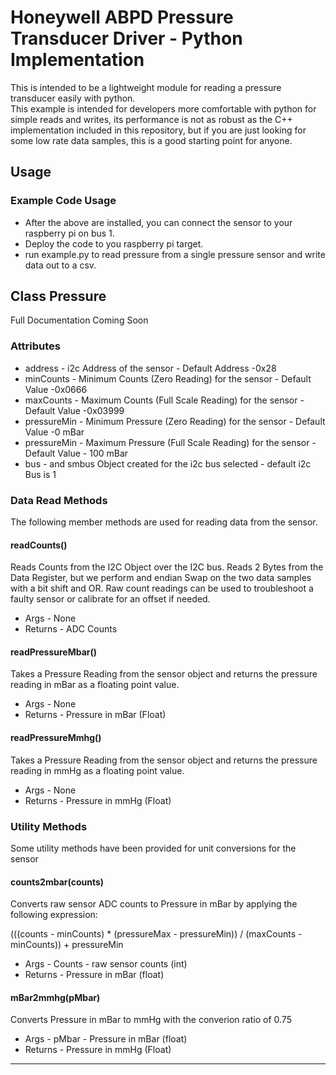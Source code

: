 # Honeywell ABPD Pressure Transducer Driver - Python Implementation

This is intended to be a lightweight module for reading a pressure transducer easily with python.  
This example is intended for developers more comfortable with python for simple reads and writes, its performance is not as robust as the C++ implementation included in this repository, but if you are just looking for some low rate data samples, this is a good starting point for anyone.

## Usage

### Example Code Usage
- After the above are installed, you can connect the sensor to your raspberry pi on bus 1.
- Deploy the code to you raspberry pi target.
- run example.py to read pressure from a single pressure sensor and write data out to a csv.

## Class Pressure
Full Documentation Coming Soon

### Attributes
- address - i2c Address of the sensor - Default Address -0x28
- minCounts - Minimum Counts (Zero Reading) for the sensor - Default Value -0x0666
- maxCounts - Maximum Counts (Full Scale Reading) for the sensor - Default Value -0x03999
- pressureMin - Minimum Pressure (Zero Reading) for the sensor - Default Value -0 mBar
- pressureMin - Maximum Pressure (Full Scale Reading) for the sensor - Default Value - 100 mBar
- bus - and smbus Object created for the i2c bus selected - default i2c Bus is 1

### Data Read Methods

The following member methods are used for reading data from the sensor.

#### readCounts()
Reads Counts from the I2C Object over the I2C bus. Reads 2 Bytes from the Data Register, but we perform and endian Swap on the two data samples with a bit shift and OR.  Raw count readings can be used to troubleshoot a faulty sensor or calibrate for an offset if needed.

- Args - None
- Returns - ADC Counts

#### readPressureMbar()
Takes a Pressure Reading from the sensor object and returns the pressure reading in mBar as a floating point value.
- Args - None
- Returns - Pressure in mBar (Float)

#### readPressureMmhg()
Takes a Pressure Reading from the sensor object and returns the pressure reading in mmHg as a floating point value.
- Args - None
- Returns - Pressure in mmHg (Float)

### Utility Methods

Some utility methods have been provided for unit conversions for the sensor

#### counts2mbar(counts)
Converts raw sensor ADC counts to Pressure in mBar by applying the following expression:

(((counts - minCounts) * (pressureMax - pressureMin)) / (maxCounts - minCounts)) + pressureMin

- Args - Counts - raw sensor counts (int)
- Returns - Pressure in mBar (float)

#### mBar2mmhg(pMbar)
Converts Pressure in mBar to mmHg with the converion ratio of 0.75
- Args - pMbar - Pressure in mBar (float)
- Returns - Pressure in mmHg (Float)



-----------------------------------------------------------
